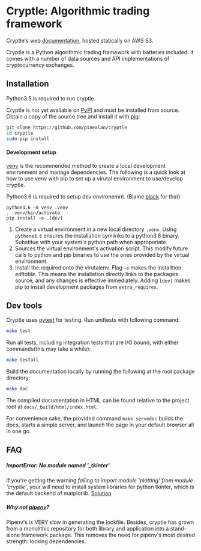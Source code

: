 # Cryptle: Algorithmic trading framework
Cryptle's web [documentation](http://cryptle-docs.s3-website-ap-southeast-1.amazonaws.com/),
hosted statically on AWS S3.

Cryptle is a Python algorithmic trading framework with batteries included.  It
comes with a number of data sources and API implementations of cryptocurrency
exchanges.


## Installation
Python3.5 is required to run cryptle.

Cryptle is not yet avaliable on [PyPI](https://pypi.org/) and must be installed 
from source. Obtain a copy of the source tree and install it with
[pip](https://pip.pypa.io/en/stable):
```bash
git clone https://github.com/pinealan/cryptle
cd cryptle
sudo pip install .
```

#### Development setup
[venv](https://docs.python.org/3/library/venv.html) is the recommended
method to create a local development environment and manage dependencies. The
following is a quick look at how to use venv with pip to set up a virutal
environment to use/develop cryptle.

Python3.6 is required to setup dev environemnt. (Blame
[black](https://github.com/ambv/black) for that)

```
python3.6 -m venv .venv
. .venv/bin/activate
pip install -e .[dev]
```
1. Create a virtual environment in a new local directory `.venv`. Using
   `pythone3.6` ensures the installation symlinks to a python3.6 binary.
   Substitue with your system's python path when approperiate.
2. Sources the virtual environment's activation script. This modify future calls
   to python and pip binaries to use the ones provided by the virtual
   environment.
3. Install the required onto the virutalenv. Flag `-e` makes the installtion
   _editable_. This means the installation directly links to the packages
   source, and any changes is effective immediately. Adding `[dev]` makes pip to
   install development packages from `extra_requires`.


## Dev tools
Cryptle uses [pytest](https://docs.pytest.org/en/latest/index.html) for testing.
Run unittests with following command:
```bash
make test
```

Run all tests, including integration tests that are I/O bound, with either
commands(this may take a while):
```bash
make testall
```

Build the documentation locally by running the following at the root package
directory:
```bash
make doc
```
The compiled documentation in HTML can be found relative to the project root at 
`docs/_build/html/index.html`.

For convenience sake, the provided command `make servedoc` builds the docs,
starts a simple server, and launch the page in your default browser all in one
go.


## FAQ

##### ImportError: No module named '\_tkinter'
If you're getting the warning _failing to import module 'plotting' from module
'cryptle'_, your will need to install system libraries for python tkinter, which
is the default backend of matplotlib.
[Solution](https://stackoverflow.com/questions/50327906/importerror-no-module-named-tkinter-please-install-the-python3-tk-package)

##### Why not [pipenv](https://pipenv.readthedocs.io/en/latest/)?

Pipenv's is VERY slow in generating the lockfile. Besides, cryptle has grown
from a monolithic repository for both library and application into a
stand-alone framework package. This removes the need for pipenv's most desired
strength: locking dependencies.
